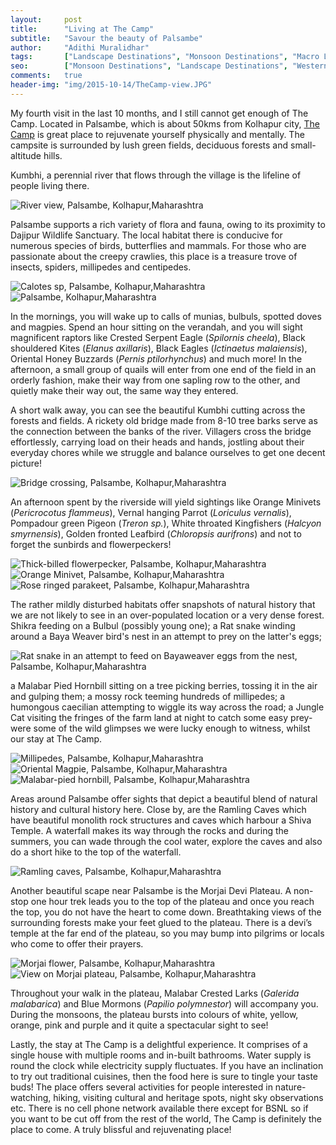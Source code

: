 ```yaml
---
layout:     post
title:      "Living at The Camp"
subtitle:   "Savour the beauty of Palsambe"
author:     "Adithi Muralidhar"
tags:       ["Landscape Destinations", "Monsoon Destinations", "Macro Life", "Reptiles"]
seo:		["Monsoon Destinations", "Landscape Destinations", "WesternGhats", "Reptiles", "TheCamp"]
comments:   true
header-img: "img/2015-10-14/TheCamp-view.JPG"
---
```


<p>My fourth visit in the last 10 months, and I still cannot get enough of The Camp. Located in Palsambe, which is about 50kms from Kolhapur city, <a href="http://www.wilderhood.com/accommodation/The%20Camp">The Camp</a> is great place to rejuvenate yourself physically and mentally. The campsite is surrounded by lush green fields, deciduous forests and small-altitude hills.</p>


<p>Kumbhi, a perennial river that flows through the village is the lifeline of people living there. </p>

<img src="{{ site.baseurl }}/img/2015-10-14/River-scape.JPG" alt="River view, Palsambe, Kolhapur,Maharashtra">


<p>Palsambe supports a rich variety of flora and fauna, owing to its proximity to Dajipur Wildlife Sanctuary. The local habitat there is conducive for numerous species of birds, butterflies and mammals. For those who are passionate about the creepy crawlies, this place is a treasure trove of insects, spiders, millipedes and centipedes.</p>


<img src="{{ site.baseurl }}/img/2015-10-14/calotes.JPG" alt="Calotes sp, Palsambe, Kolhapur,Maharashtra">
<img src="{{ site.baseurl }}/img/2015-10-14/flora.JPG" alt="Palsambe, Kolhapur,Maharashtra">


<p>In the mornings, you will wake up to calls of munias, bulbuls, spotted doves and magpies. Spend an hour sitting on the verandah, and you will sight magnificent raptors like Crested Serpent Eagle (<em>Spilornis cheela</em>), Black shouldered Kites (<em>Elanus axillaris</em>), Black Eagles (<em>Ictinaetus malaiensis</em>), Oriental Honey Buzzards (<em>Pernis ptilorhynchus</em>) and much more! In the afternoon, a small group of quails will enter from one end of the field in an orderly fashion, make their way from one sapling row to the other, and quietly make their way out, the same way they entered.</p>


<p>A short walk away, you can see the beautiful Kumbhi cutting across the forests and fields. A rickety old bridge made from 8-10 tree barks serve as the connection between the banks of the river. Villagers cross the bridge effortlessly, carrying load on their heads and hands, jostling about their everyday chores while we struggle and balance ourselves to get one decent picture!</p>

<img src="{{ site.baseurl }}/img/2015-10-14/Jagadeesh-crossing-bridge-thecamp.jpg" alt="Bridge crossing, Palsambe, Kolhapur,Maharashtra">


<p>An afternoon spent by the riverside will yield sightings like Orange Minivets (<em>Pericrocotus flammeus</em>), Vernal hanging Parrot (<em>Loriculus vernalis</em>), Pompadour green Pigeon (<em>Treron sp.</em>), White throated Kingfishers (<em>Halcyon smyrnensis</em>), Golden fronted Leafbird (<em>Chloropsis aurifrons</em>) and not to forget the sunbirds and flowerpeckers!</p>

<img src="{{ site.baseurl }}/img/2015-10-14/Thick-billed-flowerpecker.JPG" alt="Thick-billed flowerpecker, Palsambe, Kolhapur,Maharashtra">
<img src="{{ site.baseurl }}/img/2015-10-14/orange-minivet-palsambe.jpg" alt="Orange Minivet, Palsambe, Kolhapur,Maharashtra">
<img src="{{ site.baseurl }}/img/2015-10-14/rose-ringed-parakeet-palsambe.jpg" alt="Rose ringed parakeet, Palsambe, Kolhapur,Maharashtra">

<p>The rather mildly disturbed habitats offer snapshots of natural history that we are not likely to see in an over-populated location or a very dense forest. Shikra feeding on a Bulbul (possibly young one); a Rat snake winding around a Baya Weaver bird's nest in an attempt to prey on the latter's eggs;</p>

<img src="{{ site.baseurl }}/img/2015-10-14/Rat-snake-trying-to-feed-on-bayaweaver-chicks.jpg" alt="Rat snake in an attempt to feed on Bayaweaver eggs from the nest, Palsambe, Kolhapur,Maharashtra">

<p>a Malabar Pied Hornbill sitting on a tree picking berries, tossing it in the air and gulping them; a mossy rock teeming hundreds of millipedes; a humongous caecilian attempting to wiggle its way across the road; a Jungle Cat visiting the fringes of the farm land at night to catch some easy prey- were some of the wild glimpses we were lucky enough to witness, whilst our stay at The Camp.</p>

<img src="{{ site.baseurl }}/img/2015-10-14/millipedes.JPG" alt="Millipedes, Palsambe, Kolhapur,Maharashtra">
<img src="{{ site.baseurl }}/img/2015-10-14/oriental-magpie-palsambe.jpg" alt="Oriental Magpie, Palsambe, Kolhapur,Maharashtra">
<img src="{{ site.baseurl }}/img/2015-10-14/Malabar-pied-hornbill.JPG" alt="Malabar-pied hornbill, Palsambe, Kolhapur,Maharashtra">


<p>Areas around Palsambe offer sights that depict a beautiful blend of natural history and cultural history here. Close by, are the Ramling Caves which have beautiful monolith rock structures and caves which harbour a Shiva Temple. A waterfall makes its way through the rocks and during the summers, you can wade through the cool water, explore the caves and also do a short hike to the top of the waterfall.</p>

<img src="{{ site.baseurl }}/img/2015-10-14/Ramling-caves.JPG" alt="Ramling caves, Palsambe, Kolhapur,Maharashtra">

<p>Another beautiful scape near Palsambe is the Morjai Devi Plateau. A non-stop one hour trek leads you to the top of the plateau and once you reach the top, you do not have the heart to come down. Breathtaking views of the surrounding forests make your feet glued to the plateau. There is a devi’s temple at the far end of the plateau, so you may bump into pilgrims or locals who come to offer their prayers.</p>

<img src="{{ site.baseurl }}/img/2015-10-14/Morjai-plateau.JPG" alt="Morjai flower, Palsambe, Kolhapur,Maharashtra">
<img src="{{ site.baseurl }}/img/2015-10-14/view-morjai.jpg" alt="View on Morjai plateau, Palsambe, Kolhapur,Maharashtra">

 
<p>Throughout your walk in the plateau, Malabar Crested Larks (<em>Galerida malabarica</em>) and Blue Mormons (<em>Papilio polymnestor</em>) will accompany you. During the monsoons, the plateau bursts into colours of white, yellow, orange, pink and purple and it quite a spectacular sight to see!</p>
 
 
<p>Lastly, the stay at The Camp is a delightful experience. It comprises of a single house with multiple rooms and in-built bathrooms. Water supply is round the clock while electricity supply fluctuates. If you have an inclination to try out traditional cuisines, then the food here is sure to tingle your taste buds! The place offers several activities for people interested in nature-watching, hiking, visiting cultural and heritage spots, night sky observations etc. There is no cell phone network available there except for BSNL so if you want to be cut off from the rest of the world, The Camp is definitely the place to come. A truly blissful and rejuvenating place!</p>